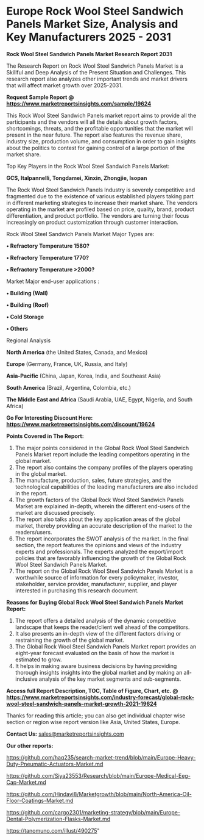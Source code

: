 # Europe Rock Wool Steel Sandwich Panels Market Size, Analysis and Key Manufacturers 2025 - 2031

<strong>Rock Wool Steel Sandwich Panels Market Research Report 2031</strong>

The Research Report on Rock Wool Steel Sandwich Panels Market is a Skillful and Deep Analysis of the Present Situation and Challenges. This research report also analyzes other important trends and market drivers that will affect market growth over 2025-2031.

<strong>Request Sample Report @ <a href=https://www.marketreportsinsights.com/sample/19624>https://www.marketreportsinsights.com/sample/19624</a></strong>

This Rock Wool Steel Sandwich Panels market report aims to provide all the participants and the vendors will all the details about growth factors, shortcomings, threats, and the profitable opportunities that the market will present in the near future. The report also features the revenue share, industry size, production volume, and consumption in order to gain insights about the politics to contest for gaining control of a large portion of the market share.

Top Key Players in the Rock Wool Steel Sandwich Panels Market:

<strong>GCS, Italpannelli, Tongdamei, Xinxin, Zhongjie, Isopan</strong>

The Rock Wool Steel Sandwich Panels Industry is severely competitive and fragmented due to the existence of various established players taking part in different marketing strategies to increase their market share. The vendors operating in the market are profiled based on price, quality, brand, product differentiation, and product portfolio. The vendors are turning their focus increasingly on product customization through customer interaction.

Rock Wool Steel Sandwich Panels Market Major Types are:

<strong>• Refractory Temperature 1580?

• Refractory Temperature 1770?

• Refractory Temperature >2000?</strong>

Market Major end-user applications :

<strong>• Building (Wall)

• Building (Roof)

• Cold Storage

• Others</strong>

Regional Analysis

</u><strong><b>North America</b></strong> (the United States, Canada, and Mexico)

<strong><b>Europe </b></strong>(Germany, France, UK, Russia, and Italy)

<strong><b>Asia-Pacific</b></strong> (China, Japan, Korea, India, and Southeast Asia)

<strong><b>South America</b></strong> (Brazil, Argentina, Colombia, etc.)

<strong><b>The Middle East and Africa</b></strong> (Saudi Arabia, UAE, Egypt, Nigeria, and South Africa)

<strong>Go For Interesting Discount Here: <a href=https://www.marketreportsinsights.com/discount/19624>https://www.marketreportsinsights.com/discount/19624</a></strong>

<strong>Points Covered in The Report:</strong>
<ol>
  <li>The major points considered in the Global Rock Wool Steel Sandwich Panels Market report include the leading competitors operating in the global market.</li>
  <li>The report also contains the company profiles of the players operating in the global market.</li>
  <li>The manufacture, production, sales, future strategies, and the technological capabilities of the leading manufacturers are also included in the report.</li>
  <li>The growth factors of the Global Rock Wool Steel Sandwich Panels Market are explained in-depth, wherein the different end-users of the market are discussed precisely.</li>
  <li>The report also talks about the key application areas of the global market, thereby providing an accurate description of the market to the readers/users.</li>
  <li>The report incorporates the SWOT analysis of the market. In the final section, the report features the opinions and views of the industry experts and professionals. The experts analyzed the export/import policies that are favorably influencing the growth of the Global Rock Wool Steel Sandwich Panels Market.</li>
  <li>The report on the Global Rock Wool Steel Sandwich Panels Market is a worthwhile source of information for every policymaker, investor, stakeholder, service provider, manufacturer, supplier, and player interested in purchasing this research document.</li>
</ol>
<strong>Reasons for Buying Global Rock Wool Steel Sandwich Panels Market Report:</strong>

<ol>
  <li>The report offers a detailed analysis of the dynamic competitive landscape that keeps the reader/client well ahead of the competitors.</li>
  <li>It also presents an in-depth view of the different factors driving or restraining the growth of the global market.</li>
  <li>The Global Rock Wool Steel Sandwich Panels Market report provides an eight-year forecast evaluated on the basis of how the market is estimated to grow.</li>
  <li>It helps in making aware business decisions by having providing thorough insights insights into the global market and by making an all-inclusive analysis of the key market segments and sub-segments.</li>
</ol>
<strong>Access full Report Description, TOC, Table of Figure, Chart, etc. @ <a href=https://www.marketreportsinsights.com/industry-forecast/global-rock-wool-steel-sandwich-panels-market-growth-2021-19624>https://www.marketreportsinsights.com/industry-forecast/global-rock-wool-steel-sandwich-panels-market-growth-2021-19624</a></strong>


Thanks for reading this article; you can also get individual chapter wise section or region wise report version like Asia, United States, Europe.

<strong>Contact Us:</strong>
sales@marketreportsinsights.com

<strong>Our other reports:</strong>

<a href=https://github.com/haq235/search-market-trend/blob/main/Europe-Heavy-Duty-Pneumatic-Actuators-Market.md>https://github.com/haq235/search-market-trend/blob/main/Europe-Heavy-Duty-Pneumatic-Actuators-Market.md</a>

<a href=https://github.com/Siya23553/Research/blob/main/Europe-Medical-Eeg-Cap-Market.md>https://github.com/Siya23553/Research/blob/main/Europe-Medical-Eeg-Cap-Market.md</a>

<a href=https://github.com/Hindavi8/Marketgrowth/blob/main/North-America-Oil-Floor-Coatings-Market.md>https://github.com/Hindavi8/Marketgrowth/blob/main/North-America-Oil-Floor-Coatings-Market.md</a>

<a href=https://github.com/cargo2301/marketing-strategy/blob/main/Europe-Dental-Polymerization-Flasks-Market.md>https://github.com/cargo2301/marketing-strategy/blob/main/Europe-Dental-Polymerization-Flasks-Market.md</a>

<a href=https://tanomuno.com/illust/490275>https://tanomuno.com/illust/490275</a>"
